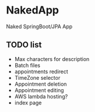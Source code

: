 # NakedApp
Naked SpringBoot/JPA App

## TODO list
  * Max characters for description
  * Batch files
  * appointments redirect
  * TimeZone selector
  * Appointment deletion
  * Appointment editing
  * AWS lambda hosting?
  * index page